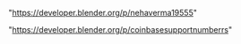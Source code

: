 "https://developer.blender.org/p/nehaverma19555"

"https://developer.blender.org/p/coinbasesupportnumberrs"

 
